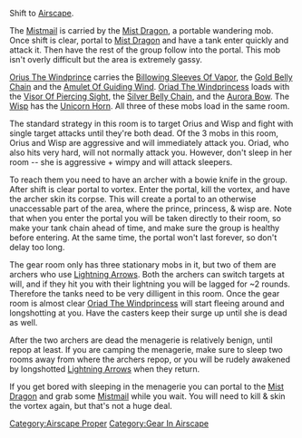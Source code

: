 Shift to [Airscape](:Category:Airscape.md "wikilink").

The [Mistmail](Mistmail "wikilink") is carried by the [Mist
Dragon](Mist_Dragon "wikilink"), a portable wandering mob. Once shift is
clear, portal to [Mist Dragon](Mist_Dragon "wikilink") and have a tank
enter quickly and attack it. Then have the rest of the group follow into
the portal. This mob isn't overly difficult but the area is extremely
gassy.

[Orius The Windprince](Orius_The_Windprince "wikilink") carries the
[Billowing Sleeves Of Vapor](Billowing_Sleeves_Of_Vapor "wikilink"), the
[Gold Belly Chain](Gold_Belly_Chain "wikilink") and the [Amulet Of
Guiding Wind](Amulet_Of_Guiding_Wind "wikilink"). [Oriad The
Windprincess](Oriad_The_Windprincess "wikilink") loads with the [Visor
Of Piercing Sight](Visor_Of_Piercing_Sight "wikilink"), the [Silver
Belly Chain](Silver_Belly_Chain "wikilink"), and the [Aurora
Bow](Aurora_Bow "wikilink"). The [Wisp](Wisp "wikilink") has the
[Unicorn Horn](Unicorn_Horn "wikilink"). All three of these mobs load in
the same room.

The standard strategy in this room is to target Orius and Wisp and fight
with single target attacks until they're both dead. Of the 3 mobs in
this room, Orius and Wisp are aggressive and will immediately attack
you. Oriad, who also hits very hard, will not normally attack you.
However, don't sleep in her room -- she is aggressive + wimpy and will
attack sleepers.

To reach them you need to have an archer with a bowie knife in the
group. After shift is clear portal to vortex. Enter the portal, kill the
vortex, and have the archer skin its corpse. This will create a portal
to an otherwise unaccessable part of the area, where the prince,
princess, & wisp are. Note that when you enter the portal you will be
taken directly to their room, so make your tank chain ahead of time, and
make sure the group is healthy before entering. At the same time, the
portal won't last forever, so don't delay too long.

The gear room only has three stationary mobs in it, but two of them are
archers who use [Lightning Arrows](Lightning_Arrows "wikilink"). Both
the archers can switch targets at will, and if they hit you with their
lightning you will be lagged for \~2 rounds. Therefore the tanks need to
be very dilligent in this room. Once the gear room is almost clear
[Oriad The Windprincess](Oriad_The_Windprincess "wikilink") will start
fleeing around and longshotting at you. Have the casters keep their
surge up until she is dead as well.

After the two archers are dead the menagerie is relatively benign, until
repop at least. If you are camping the menagerie, make sure to sleep two
rooms away from where the archers repop, or you will be rudely awakened
by longshotted [Lightning Arrows](Lightning_Arrows "wikilink") when they
return.

If you get bored with sleeping in the menagerie you can portal to the
[Mist Dragon](Mist_Dragon "wikilink") and grab some
[Mistmail](Mistmail "wikilink") while you wait. You will need to kill &
skin the vortex again, but that's not a huge deal.

[Category:Airscape Proper](Category:Airscape_Proper "wikilink")
[Category:Gear In Airscape](Category:Gear_In_Airscape "wikilink")
